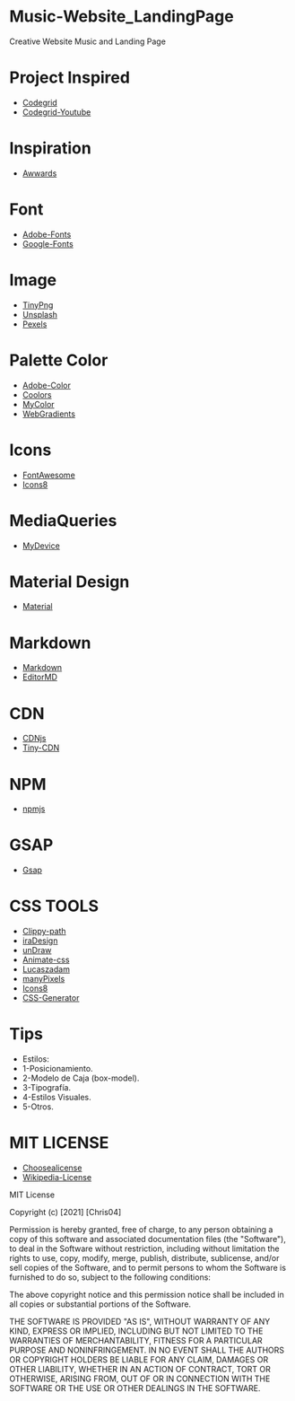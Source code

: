 # Music-Website_LandingPage
Creative Website Music and Landing Page


# Project Inspired

- [Codegrid](https://www.youtube.com/channel/UC7pVho4O31FyfQsZdXWejEw)
- [Codegrid-Youtube](https://github.com/codegridweb)

# Inspiration
- [Awwards](https://www.awwwards.com/)
# Font
- [Adobe-Fonts](https://fonts.adobe.com/)
- [Google-Fonts](https://fonts.google.com/)
# Image
- [TinyPng](https://tinypng.com/)
- [Unsplash](https://unsplash.com/)
- [Pexels](https://www.pexels.com/)
# Palette Color
- [Adobe-Color](https://color.adobe.com/es/create/color-wheel)
- [Coolors](https://coolors.co/)
- [MyColor](https://mycolor.space/gradient3)
- [WebGradients](https://webgradients.com/)

# Icons 
- [FontAwesome](https://fontawesome.com/)
- [Icons8](https://iconos8.es/)

# MediaQueries
- [MyDevice](https://www.mydevice.io/#compare-devices)

# Material Design
- [Material](https://material.io/)

# Markdown
- [Markdown](https://markdown.es/)
- [EditorMD](https://pandao.github.io/editor.md/en.html)
# CDN
- [CDNjs](https://cdnjs.com/)
- [Tiny-CDN](https://tinify.com/cdn)
# NPM
- [npmjs](https://www.npmjs.com/)

# GSAP
- [Gsap](https://greensock.com/gsap/)

# CSS TOOLS
- [Clippy-path](https://bennettfeely.com/clippy/)
- [iraDesign](https://iradesign.io/illustrations)
- [unDraw](https://undraw.co/)
- [Animate-css](https://animate.style/)
- [Lucaszadam](https://lukaszadam.com/illustrations)
- [manyPixels](https://www.manypixels.co/gallery)
- [Icons8](https://icons8.com/illustrations)
- [CSS-Generator](https://css3generator.com/)

# Tips
- Estilos:
- 1-Posicionamiento.
- 2-Modelo de Caja (box-model).
- 3-Tipografía.
- 4-Estilos Visuales.
- 5-Otros.
# MIT LICENSE

- [Choosealicense](https://choosealicense.com/)
- [Wikipedia-License](https://es.wikipedia.org/wiki/Licencia_de_software)

MIT License

Copyright (c) [2021] [Chris04]

Permission is hereby granted, free of charge, to any person obtaining a copy of this software and associated documentation files (the "Software"), to deal in the Software without restriction, including without limitation the rights to use, copy, modify, merge, publish, distribute, sublicense, and/or sell copies of the Software, and to permit persons to whom the Software is furnished to do so, subject to the following conditions:

The above copyright notice and this permission notice shall be included in all copies or substantial portions of the Software.

THE SOFTWARE IS PROVIDED "AS IS", WITHOUT WARRANTY OF ANY KIND, EXPRESS OR IMPLIED, INCLUDING BUT NOT LIMITED TO THE WARRANTIES OF MERCHANTABILITY, FITNESS FOR A PARTICULAR PURPOSE AND NONINFRINGEMENT. IN NO EVENT SHALL THE AUTHORS OR COPYRIGHT HOLDERS BE LIABLE FOR ANY CLAIM, DAMAGES OR OTHER LIABILITY, WHETHER IN AN ACTION OF CONTRACT, TORT OR OTHERWISE, ARISING FROM, OUT OF OR IN CONNECTION WITH THE SOFTWARE OR THE USE OR OTHER DEALINGS IN THE SOFTWARE.